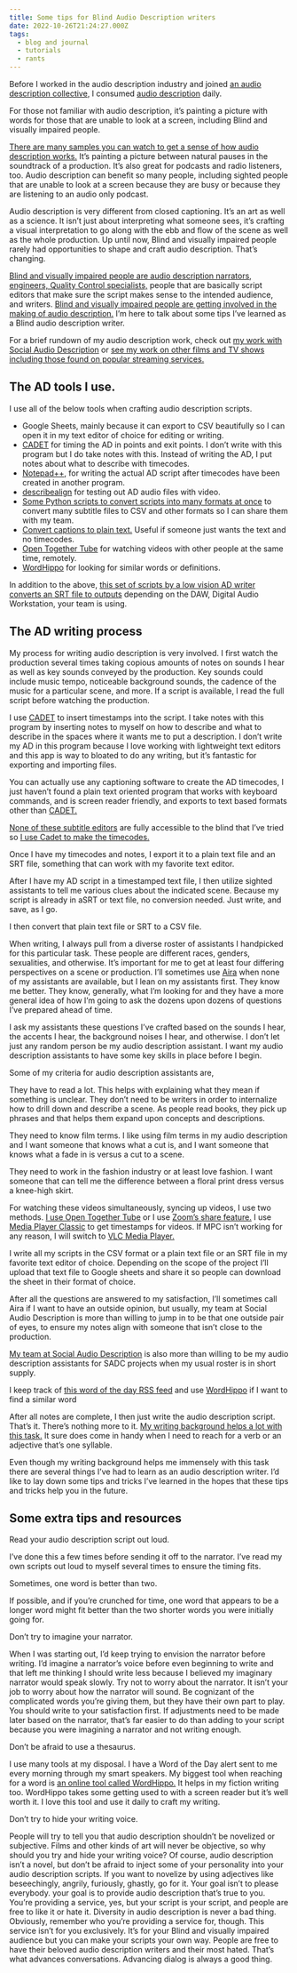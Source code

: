 ```yaml
---
title: Some tips for Blind Audio Description writers
date: 2022-10-26T21:24:27.000Z
tags:
  - blog and journal
  - tutorials
  - rants
---
```


Before I worked in the audio description industry and joined [an audio description collective,](https://adcomrade.wordpress.com/about/) I consumed [audio description](https://adp.acb.org/ad.html) daily.

For those not familiar with audio description, it’s painting a picture with words for those that are unable to look at a screen, including Blind and visually impaired people.

[There are many samples you can watch to get a sense of how audio description works.](https://adp.acb.org/samples.html) It’s painting a picture between natural pauses in the soundtrack of a production. It’s also great for podcasts and radio listeners, too. Audio description can benefit so many people, including sighted people that are unable to look at a screen because they are busy or because they are listening to an audio only podcast.

Audio description is very different from closed captioning. It’s an art as well as a science. It isn’t just about interpreting what someone sees, it’s crafting a visual interpretation to go along with the ebb and flow of the scene as well as the whole production. Up until now, Blind and visually impaired people rarely had opportunities to shape and craft audio description. That’s changing.

[Blind and visually impaired people are audio description narrators, engineers, Quality Control specialists,](https://theadna.org/credits/) people that are basically script editors that make sure the script makes sense to the intended audience, and writers. [Blind and visually impaired people are getting involved in the making of audio description.](https://theadna.org/credits/) I’m here to talk about some tips I’ve learned as a Blind audio description writer.

For a brief rundown of my audio description work, check out [my work with Social Audio Description](https://adcomrade.wordpress.com/tag/robert-kingett/) or [see my work on other films and TV shows including those found on popular streaming services.](/ad)

## The AD tools I use.

I use all of the below tools when crafting audio description scripts.

- Google Sheets, mainly because it can export to CSV beautifully so I can open it in my text editor of choice for editing or writing.
- [CADET](https://www.wgbh.org/foundation/services/ncam/cadet) for timing the AD in points and exit points. I don’t write with this program but I do take notes with this. Instead of writing the AD, I put notes about what to describe with timecodes.
- [Notepad++](https://notepad-plus-plus.org/downloads/), for writing the actual AD script after timecodes have been created in another program.
- [describealign](https://github.com/julbean/describealign) for testing out AD audio files with video.
- [Some Python scripts to convert scripts into many formats at once](https://github.com/rkingett/ADConvert) to convert many subtitle files to CSV and other formats so I can share them with my team.
- [Convert captions to plain text.](https://pablobernabeu.github.io/applications-and-dashboards/vtt-transcription-app/) Useful if someone just wants the text and no timecodes.
- [Open Together Tube](https://opentogethertube.com/) for watching videos with other people at the same time, remotely.
- [WordHippo](https://www.wordhippo.com/) for looking for similar words or definitions.

In addition to the above, [this set of scripts by a low vision AD writer converts an SRT file to outputs](https://github.com/kyle95wm/audiodescription-tools) depending on the DAW, Digital Audio Workstation, your team is using.

## The AD writing process

My process for writing audio description is very involved. I first watch the production several times taking copious amounts of notes on sounds I hear as well as key sounds conveyed by the production. Key sounds could include music tempo, noticeable background sounds, the cadence of the music for a particular scene, and more. If a script is available, I read the full script before watching the production.

I use [CADET](https://www.wgbh.org/foundation/services/ncam/cadet) to insert timestamps into the script. I take notes with this program by inserting notes to myself on how to describe and what to describe in the spaces where it wants me to put a description. I don’t write my AD in this program because I love working with lightweight text editors and this app is way to bloated to do any writing, but it’s fantastic for exporting and importing files.

You can actually use any captioning software to create the AD timecodes, I just haven’t found a plain text oriented program that works with keyboard commands, and is screen reader friendly, and exports to text based formats other than [CADET.](https://www.wgbh.org/foundation/services/ncam/cadet)

[None of these subtitle editors](https://en.wikipedia.org/wiki/Comparison_of_subtitle_editors) are fully accessible to the blind that I’ve tried so [I use Cadet to make the timecodes.](https://www.wgbh.org/foundation/services/ncam/cadet)

Once I have my timecodes and notes, I export it to a plain text file and an SRT file, something that can work with my favorite text editor.

After I have my AD script in a timestamped text file, I then utilize sighted assistants to tell me various clues about the indicated scene. Because my script is already in aSRT or text file, no conversion needed. Just write, and save, as I go.

I then convert that plain text file or SRT to a CSV file.

When writing, I always pull from a diverse roster of assistants I handpicked for this particular task. These people are different races, genders, sexualities, and otherwise. It’s important for me to get at least four differing perspectives on a scene or production. I’ll sometimes use [Aira](https://aira.io/) when none of my assistants are available, but I lean on my assistants first. They know me better. They know, generally, what I’m looking for and they have a more general idea of how I’m going to ask the dozens upon dozens of questions I’ve prepared ahead of time.

I ask my assistants these questions I’ve crafted based on the sounds I hear, the accents I hear, the background noises I hear, and otherwise. I don’t let just any random person be my audio description assistant. I want my audio description assistants to have some key skills in place before I begin.

Some of my criteria for audio description assistants are,

They have to read a lot. This helps with explaining what they mean if something is unclear. They don’t need to be writers in order to internalize how to drill down and describe a scene. As people read books, they pick up phrases and that helps them expand upon concepts and descriptions.

They need to know film terms. I like using film terms in my audio description and I want someone that knows what a cut is, and I want someone that knows what a fade in is versus a cut to a scene.

They need to work in the fashion industry or at least love fashion. I want someone that can tell me the difference between a floral print dress versus a knee-high skirt.

For watching these videos simultaneously, syncing up videos, I use two methods. [I use Open Together Tube](https://opentogethertube.com/) or I use [Zoom’s share feature.](https://support.zoom.us/hc/en-us/articles/201362153-Sharing-your-screen-or-desktop-on-Zoom) I use [Media Player Classic](https://ninite.com/klitecodecs/) to get timestamps for videos. If MPC isn’t working for any reason, I will switch to [VLC Media Player.](https://www.videolan.org/vlc/)

I write all my scripts in the CSV format or a plain text file or an SRT file in my favorite text editor of choice. Depending on the scope of the project I’ll upload that text file to Google sheets and share it so people can download the sheet in their format of choice.

After all the questions are answered to my satisfaction, I’ll sometimes call Aira if I want to have an outside opinion, but usually, my team at Social Audio Description is more than willing to jump in to be that one outside pair of eyes, to ensure my notes align with someone that isn’t close to the production.

[My team at Social Audio Description](https://adcomrade.wordpress.com/team/) is also more than willing to be my audio description assistants for SADC projects when my usual roster is in short supply.

I keep track of [this word of the day RSS feed](https://www.merriam-webster.com/wotd/feed/rss2) and use [WordHippo](https://www.wordhippo.com/) if I want to find a similar word

After all notes are complete, I then just write the audio description script. That’s it. There’s nothing more to it. [My writing background helps a lot with this task.](/writings) It sure does come in handy when I need to reach for a verb or an adjective that’s one syllable.

Even though my writing background helps me immensely with this task there are several things I’ve had to learn as an audio description writer. I’d like to lay down some tips and tricks I’ve learned in the hopes that these tips and tricks help you in the future.

## Some extra tips and resources

Read your audio description script out loud.

I’ve done this a few times before sending it off to the narrator. I’ve read my own scripts out loud to myself several times to ensure the timing fits.

Sometimes, one word is better than two.

If possible, and if you’re crunched for time, one word that appears to be a longer word might fit better than the two shorter words you were initially going for.

Don’t try to imagine your narrator.

When I was starting out, I’d keep trying to envision the narrator before writing. I’d imagine a narrator’s voice before even beginning to write and that left me thinking I should write less because I believed my imaginary narrator would speak slowly. Try not to worry about the narrator. It isn’t your job to worry about how the narrator will sound. Be cognizant of the complicated words you’re giving them, but they have their own part to play. You should write to your satisfaction first. If adjustments need to be made later based on the narrator, that’s far easier to do than adding to your script because you were imagining a narrator and not writing enough.

Don’t be afraid to use a thesaurus.

I use many tools at my disposal. I have a Word of the Day alert sent to me every morning through my smart speakers. My biggest tool when reaching for a word is [an online tool called WordHippo.](https://www.wordhippo.com/) It helps in my fiction writing too. WordHippo takes some getting used to with a screen reader but it’s well worth it. I love this tool and use it daily to craft my writing.

Don’t try to hide your writing voice.

People will try to tell you that audio description shouldn’t be novelized or subjective. Films and other kinds of art will never be objective, so why should you try and hide your writing voice? Of course, audio description isn’t a novel, but don’t be afraid to inject some of your personality into your audio description scripts. If you want to novelize by using adjectives like beseechingly, angrily, furiously, ghastly, go for it. Your goal isn’t to please everybody. your goal is to provide audio description that’s true to you. You’re providing a service, yes, but your script is your script, and people are free to like it or hate it. Diversity in audio description is never a bad thing. Obviously, remember who you’re providing a service for, though. This service isn’t for you exclusively. It’s for your Blind and visually impaired audience but you can make your scripts your own way. People are free to have their beloved audio description writers and their most hated. That’s what advances conversations. Advancing dialog is always a good thing.
